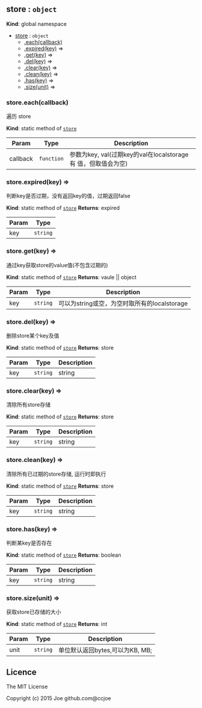 <a name="store"></a>

## store : <code>object</code>
**Kind**: global namespace

* [store](#store) : <code>object</code>
    * [.each(callback)](#store.each)
    * [.expired(key)](#store.expired) ⇒
    * [.get(key)](#store.get) ⇒
    * [.del(key)](#store.del) ⇒
    * [.clear(key)](#store.clear) ⇒
    * [.clean(key)](#store.clean) ⇒
    * [.has(key)](#store.has) ⇒
    * [.size(unit)](#store.size) ⇒

<a name="store.each"></a>

### store.each(callback)
遍历 store

**Kind**: static method of [<code>store</code>](#store)

| Param | Type | Description |
| --- | --- | --- |
| callback | <code>function</code> | 参数为key, val(过期key的val在localstorage有                                                                                                                                                             值，但取值会为空) |

<a name="store.expired"></a>

### store.expired(key) ⇒
判断key是否过期，没有返回key的值，过期返回false

**Kind**: static method of [<code>store</code>](#store)
**Returns**: expired

| Param | Type |
| --- | --- |
| key | <code>string</code> |

<a name="store.get"></a>

### store.get(key) ⇒
通过key获取store的value值(不包含过期的)

**Kind**: static method of [<code>store</code>](#store)
**Returns**: vaule || object

| Param | Type | Description |
| --- | --- | --- |
| key | <code>string</code> | 可以为string或空，为空时取所有的localstorage |

<a name="store.del"></a>

### store.del(key) ⇒
删除store某个key及值

**Kind**: static method of [<code>store</code>](#store)
**Returns**: store

| Param | Type | Description |
| --- | --- | --- |
| key | <code>string</code> | string |

<a name="store.clear"></a>

### store.clear(key) ⇒
清除所有store存储

**Kind**: static method of [<code>store</code>](#store)
**Returns**: store

| Param | Type | Description |
| --- | --- | --- |
| key | <code>string</code> | string |

<a name="store.clean"></a>

### store.clean(key) ⇒
清除所有已过期的store存储, 运行时即执行

**Kind**: static method of [<code>store</code>](#store)
**Returns**: store

| Param | Type | Description |
| --- | --- | --- |
| key | <code>string</code> | string |

<a name="store.has"></a>

### store.has(key) ⇒
判断某key是否存在

**Kind**: static method of [<code>store</code>](#store)
**Returns**: boolean

| Param | Type | Description |
| --- | --- | --- |
| key | <code>string</code> | string |

<a name="store.size"></a>

### store.size(unit) ⇒
获取store已存储的大小

**Kind**: static method of [<code>store</code>](#store)
**Returns**: int

| Param | Type | Description |
| --- | --- | --- |
| unit | <code>string</code> | 单位默认返回bytes,可以为KB, MB; |


## Licence ##

The MIT License

Copyright (c) 2015 Joe github.com@ccjoe